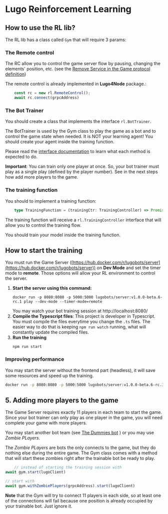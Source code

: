 # Lugo Reinforcement Learning 

## How to use the RL lib?

The RL lib has a class called `Gym` that will require 3 params:

### The Remote control

The RC allow you to control the game server flow by pausing, changing the elements' position, etc. (see
the [Remove Service in the Game protocol definition](https://github.com/lugobots/protos/blob/master/doc/docs.md#remote))

The remote control is already implemented in **Lugo4Node** package.:
```typescript
    const rc = new rl.RemoteControl();
    await rc.connect(grpcAddress)
```

### The Bot Trainer

You should create a class that implements the interface `rl.BotTrainer`.

The BotTrainer is used by the Gym class to play the game as a bot and to control the game state when needed.
It is NOT your learning agent! You should create your agent inside the training function.

Please read the [interface documentation](interfaces.ts#L38) to learn what each method is expected to do.

**Important**: You can train only one player at once. So, your bot trainer must play as a single play (defined by the
player number). See in the next steps how add more players to the game.

### The training function

You should to implement a training function:

```typescript
    type TrainingFunction = (trainingCtr: TrainingController) => Promise<void>;
```
The training function will receive a `rl.TrainingController` interface that will allow you to control the training flow.

You should train your model inside the training function.

## How to start the training

You must run the Game Server ([https://hub.docker.com/r/lugobots/server](https://hub.docker.com/r/lugobots/server)) on **Dev Mode**
and set the timer mode to **remote**. Those options will allow your RL environment to control the server.

1. **Start the server using this command:**
    ```shell 
    docker run -p 8080:8080 -p 5000:5000 lugobots/server:v1.0.0-beta.6-rc.1 play --dev-mode --timer-mode=remote
    ```
    You may watch your bot training session at http://localhost:8080/
2. **Compile the Typescript files**: This project is developer in Typescript. You must compile the files everytime you
    change the `.ts` files. The easier way to do that is keeping `npm run watch` running, what will constantly update
    the compiled files.
3. **Run the training**
    ```shell
    npm run start
    ```

### Improving performance

You may start the server without the frontend part (headless), it will save some resources and speed up the training.

```bash 
docker run -p 8080:8080 -p 5000:5000 lugobots/server:v1.0.0-beta.6-rc.1 play --dev-mode --timer-mode=remote --headless
```

## 5. Adding more players to the game

The Game Server requires exactly 11 players in each team to start the game. Since your bot trainer can only play as one player in
the game, you will need complete your game with more players.

You may start another bot team (see [The Dummies bot](https://github.com/lugobots/the-dummies-go) ) or you may use _Zombie PLayers_.

The  _Zombie PLayers_ are bots the only connects to the game, but they do nothing else during the entire game. The Gym
class comes with a method that will start these zombies right after the trainable bot be ready to play.

```javascript
    // instead of starting the training session with 
await gym.start(lugoClient)

// start with
await gym.withZombiePlayers(grpcAddress).start(lugoClient)
```

**Note** that the Gym will try to connect 11 players in each side, so at least one of the connections will fail because
one position is already occupied by your trainable bot. Just ignore it.
